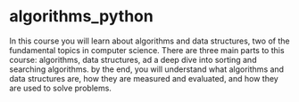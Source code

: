 # algorithms_python
In this course you will learn about algorithms and data structures, two of the fundamental topics in computer science. There are three main parts to this course: algorithms, data structures, ad a deep dive into sorting and searching algorithms. by the end, you will understand what algorithms and data structures are, how they are measured and evaluated, and how they are used to solve problems.

